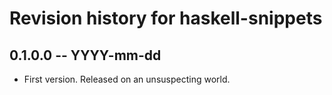 # Revision history for haskell-snippets

## 0.1.0.0 -- YYYY-mm-dd

* First version. Released on an unsuspecting world.
